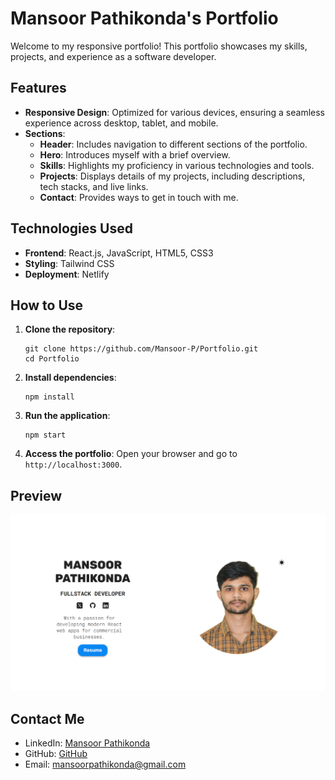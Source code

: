 # Mansoor Pathikonda's Portfolio

Welcome to my responsive portfolio! This portfolio showcases my skills, projects, and experience as a software developer.

## Features

- **Responsive Design**: Optimized for various devices, ensuring a seamless experience across desktop, tablet, and mobile.
- **Sections**:
  - **Header**: Includes navigation to different sections of the portfolio.
  - **Hero**: Introduces myself with a brief overview.
  - **Skills**: Highlights my proficiency in various technologies and tools.
  - **Projects**: Displays details of my projects, including descriptions, tech stacks, and live links.
  - **Contact**: Provides ways to get in touch with me.

## Technologies Used

- **Frontend**: React.js, JavaScript, HTML5, CSS3
- **Styling**: Tailwind CSS
- **Deployment**: Netlify

## How to Use

1. **Clone the repository**:
   ```
   git clone https://github.com/Mansoor-P/Portfolio.git
   cd Portfolio
   ```

2. **Install dependencies**:
   ```
   npm install
   ```

3. **Run the application**:
   ```
   npm start
   ```

4. **Access the portfolio**:
   Open your browser and go to `http://localhost:3000`.

## Preview

![Portfolio Preview](./src//assets/screenshot.png)

## Contact Me

- LinkedIn: [Mansoor Pathikonda](https://www.linkedin.com/in/mansoor0731)
- GitHub: [GitHub](https://github.com/Mansoor-P)
- Email: mansoorpathikonda@gmail.com
